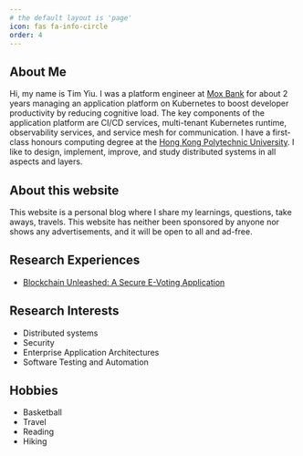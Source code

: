 ```yaml
---
# the default layout is 'page'
icon: fas fa-info-circle
order: 4
---
```


## About Me

Hi, my name is Tim Yiu. I was a platform engineer at [Mox Bank](https://mox.com) for about 2 years managing an application platform on Kubernetes to boost developer productivity by reducing cognitive load. The key components of the application platform are CI/CD services, multi-tenant Kubernetes runtime, observability services, and service mesh for communication. I have a first-class honours computing degree at the [Hong Kong Polytechnic University](https://www.polyu.edu.hk/comp/). I like to design, implement, improve, and study distributed systems in all aspects and layers.

## About this website

This website is a personal blog where I share my learnings, questions, take aways, travels. This website has neither been sponsored by anyone nor shows any advertisements, and it will be open to all and ad-free.

## Research Experiences

- [Blockchain Unleashed: A Secure E-Voting Application](https://github.com/timyiu478/e-voting/blob/main/final_report.pdf)

## Research Interests

- Distributed systems
- Security
- Enterprise Application Architectures
- Software Testing and Automation

## Hobbies

- Basketball
- Travel
- Reading
- Hiking
